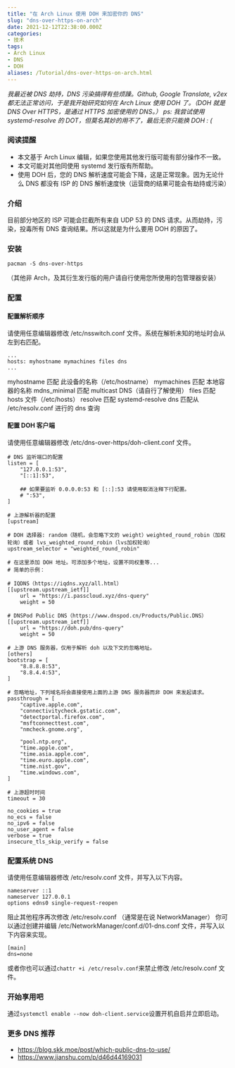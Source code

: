 ```yaml
---
title: "在 Arch Linux 使用 DOH 来加密你的 DNS"
slug: "dns-over-https-on-arch"
date: 2021-12-12T22:38:00.000Z
categories:
- 技术
tags:
- Arch Linux
- DNS
- DOH
aliases: /Tutorial/dns-over-https-on-arch.html
---
```


  *我最近被 DNS 劫持，DNS 污染搞得有些烦躁。Github, Google Translate, v2ex 都无法正常访问，于是我开始研究如何在 Arch Linux 使用 DOH 了。（DOH 就是 DNS Over HTTPS，是通过 HTTPS 加密使用的 DNS。）*
  *ps: 我尝试使用 systemd-resolve 的 DOT，但莫名其妙的用不了，最后无奈只能换 DOH : (*

<!--more-->

### 阅读提醒
  - 本文基于 Arch Linux 编辑，如果您使用其他发行版可能有部分操作不一致。
  - 本文可能对其他同使用 systemd 发行版有所帮助。
  - 使用 DOH 后，您的 DNS 解析速度可能会下降，这是正常现象。因为无论什么 DNS 都没有 ISP 的 DNS 解析速度快（运营商的结果可能会有劫持或污染）

### 介绍
  目前部分地区的 ISP 可能会拦截所有来自 UDP 53 的 DNS 请求。从而劫持，污染，投毒所有 DNS 查询结果。所以这就是为什么要用 DOH 的原因了。

### 安装
```shell
pacman -S dns-over-https
```
（其他非 Arch，及其衍生发行版的用户请自行使用您所使用的包管理器安装）

### 配置
#### 配置解析顺序
请使用任意编辑器修改 /etc/nsswitch.conf 文件。系统在解析未知的地址时会从左到右匹配。
```
...
hosts: myhostname mymachines files dns
...
```
myhostname 匹配 此设备的名称（/etc/hostname）
mymachines 匹配 本地容器的名称
mdns_minimal 匹配 multicast DNS（请自行了解使用）
files 匹配 hosts 文件（/etc/hosts）
resolve 匹配 systemd-resolve
dns 匹配从 /etc/resolv.conf 进行的 dns 查询

#### 配置 DOH 客户端
请使用任意编辑器修改 /etc/dns-over-https/doh-client.conf 文件。
```
# DNS 监听端口的配置
listen = [
    "127.0.0.1:53",
    "[::1]:53",

    ## 如果要监听 0.0.0.0:53 和 [::]:53 请使用取消注释下行配置。
    # ":53",
]

# 上游解析器的配置
[upstream]

# DOH 选择器: random（随机，会忽略下文的 weight）weighted_round_robin（加权轮询）或者 lvs_weighted_round_robin（lvs加权轮询）
upstream_selector = "weighted_round_robin"

# 在这里添加 DOH 地址。可添加多个地址，设置不同权重等...
# 简单的示例：

# IQDNS（https://iqdns.xyz/all.html）
[[upstream.upstream_ietf]]
    url = "https://i.passcloud.xyz/dns-query"
    weight = 50

# DNSPod Public DNS（https://www.dnspod.cn/Products/Public.DNS）
[[upstream.upstream_ietf]]
    url = "https://doh.pub/dns-query"
    weight = 50

# 上游 DNS 服务器，仅用于解析 doh 以及下文的忽略地址。
[others]
bootstrap = [
    "8.8.8.8:53",
    "8.8.4.4:53",
]

# 忽略地址，下列域名将会直接使用上面的上游 DNS 服务器而非 DOH 来发起请求。
passthrough = [
    "captive.apple.com",
    "connectivitycheck.gstatic.com",
    "detectportal.firefox.com",
    "msftconnecttest.com",
    "nmcheck.gnome.org",

    "pool.ntp.org",
    "time.apple.com",
    "time.asia.apple.com",
    "time.euro.apple.com",
    "time.nist.gov",
    "time.windows.com",
]

# 上游超时时间
timeout = 30

no_cookies = true
no_ecs = false
no_ipv6 = false
no_user_agent = false
verbose = true
insecure_tls_skip_verify = false
```

### 配置系统 DNS
请使用任意编辑器修改 /etc/resolv.conf 文件，并写入以下内容。
```
nameserver ::1
nameserver 127.0.0.1
options edns0 single-request-reopen
```
阻止其他程序再次修改 /etc/resolv.conf （通常是在说 NetworkManager）
你可以通过创建并编辑 /etc/NetworkManager/conf.d/01-dns.conf 文件，并写入以下内容来实现。
```
[main]
dns=none
```
或者你也可以通过`chattr +i /etc/resolv.conf`来禁止修改 /etc/resolv.conf 文件。
### 开始享用吧
  通过`systemctl enable --now doh-client.service`设置开机自启并立即启动。

### 更多 DNS 推荐
 - https://blog.skk.moe/post/which-public-dns-to-use/
 - https://www.jianshu.com/p/d46d44169031
